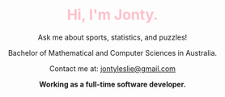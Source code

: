 <div align="center">
    <h1 style="color:pink;">Hi,
    I'm Jonty.
    </h1>
    <p>Ask me about sports, statistics, and puzzles!

Bachelor of Mathematical and Computer Sciences in Australia.

Contact me at: jontyleslie@gmail.com

<b>Working as a full-time software developer.<b/>

</p>
</div>



